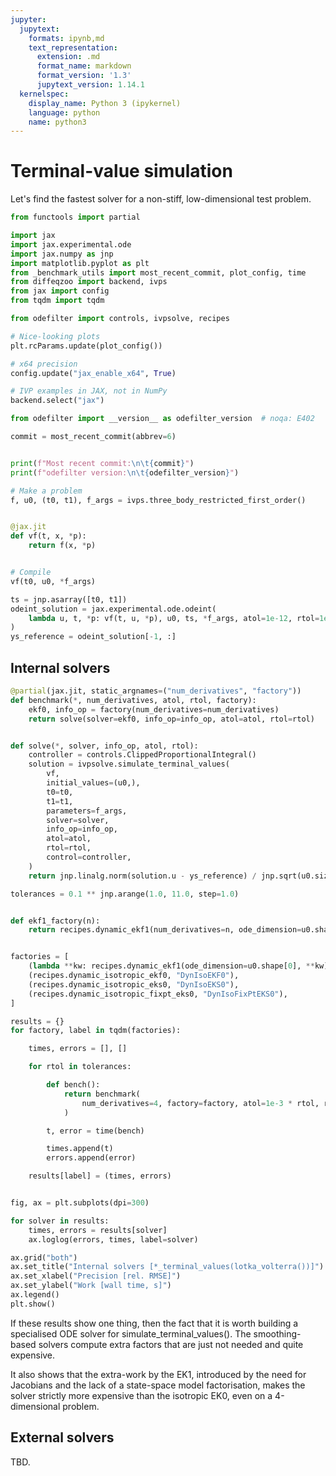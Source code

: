 ```yaml
---
jupyter:
  jupytext:
    formats: ipynb,md
    text_representation:
      extension: .md
      format_name: markdown
      format_version: '1.3'
      jupytext_version: 1.14.1
  kernelspec:
    display_name: Python 3 (ipykernel)
    language: python
    name: python3
---
```


# Terminal-value simulation

Let's find the fastest solver for a non-stiff, low-dimensional test problem.

```python
from functools import partial

import jax
import jax.experimental.ode
import jax.numpy as jnp
import matplotlib.pyplot as plt
from _benchmark_utils import most_recent_commit, plot_config, time
from diffeqzoo import backend, ivps
from jax import config
from tqdm import tqdm

from odefilter import controls, ivpsolve, recipes

# Nice-looking plots
plt.rcParams.update(plot_config())

# x64 precision
config.update("jax_enable_x64", True)

# IVP examples in JAX, not in NumPy
backend.select("jax")
```

```python
from odefilter import __version__ as odefilter_version  # noqa: E402

commit = most_recent_commit(abbrev=6)


print(f"Most recent commit:\n\t{commit}")
print(f"odefilter version:\n\t{odefilter_version}")
```

```python
# Make a problem
f, u0, (t0, t1), f_args = ivps.three_body_restricted_first_order()


@jax.jit
def vf(t, x, *p):
    return f(x, *p)


# Compile
vf(t0, u0, *f_args)

ts = jnp.asarray([t0, t1])
odeint_solution = jax.experimental.ode.odeint(
    lambda u, t, *p: vf(t, u, *p), u0, ts, *f_args, atol=1e-12, rtol=1e-12
)
ys_reference = odeint_solution[-1, :]
```

## Internal solvers

```python
@partial(jax.jit, static_argnames=("num_derivatives", "factory"))
def benchmark(*, num_derivatives, atol, rtol, factory):
    ekf0, info_op = factory(num_derivatives=num_derivatives)
    return solve(solver=ekf0, info_op=info_op, atol=atol, rtol=rtol)


def solve(*, solver, info_op, atol, rtol):
    controller = controls.ClippedProportionalIntegral()
    solution = ivpsolve.simulate_terminal_values(
        vf,
        initial_values=(u0,),
        t0=t0,
        t1=t1,
        parameters=f_args,
        solver=solver,
        info_op=info_op,
        atol=atol,
        rtol=rtol,
        control=controller,
    )
    return jnp.linalg.norm(solution.u - ys_reference) / jnp.sqrt(u0.size)
```

```python
tolerances = 0.1 ** jnp.arange(1.0, 11.0, step=1.0)


def ekf1_factory(n):
    return recipes.dynamic_ekf1(num_derivatives=n, ode_dimension=u0.shape[0])


factories = [
    (lambda **kw: recipes.dynamic_ekf1(ode_dimension=u0.shape[0], **kw), "DynEKF1"),
    (recipes.dynamic_isotropic_ekf0, "DynIsoEKF0"),
    (recipes.dynamic_isotropic_eks0, "DynIsoEKS0"),
    (recipes.dynamic_isotropic_fixpt_eks0, "DynIsoFixPtEKS0"),
]

results = {}
for factory, label in tqdm(factories):

    times, errors = [], []

    for rtol in tolerances:

        def bench():
            return benchmark(
                num_derivatives=4, factory=factory, atol=1e-3 * rtol, rtol=rtol
            )

        t, error = time(bench)

        times.append(t)
        errors.append(error)

    results[label] = (times, errors)
```

```python

```

```python
fig, ax = plt.subplots(dpi=300)

for solver in results:
    times, errors = results[solver]
    ax.loglog(errors, times, label=solver)

ax.grid("both")
ax.set_title("Internal solvers [*_terminal_values(lotka_volterra())]")
ax.set_xlabel("Precision [rel. RMSE]")
ax.set_ylabel("Work [wall time, s]")
ax.legend()
plt.show()
```

If these results show one thing, then the fact that it is worth building a specialised ODE solver
for simulate_terminal_values(). The smoothing-based solvers compute extra factors that are just not needed and quite expensive.

It also shows that the extra-work by the EK1, introduced by the need for Jacobians and the lack of a state-space model factorisation, makes the solver strictly more expensive than the isotropic EK0, even on a 4-dimensional problem.



## External solvers
TBD.
